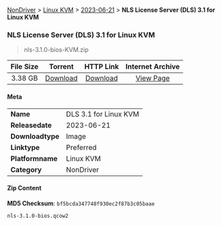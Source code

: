 
[NonDriver](/README.md)  >  [Linux KVM](/index/NonDriver/Linux_KVM.md)  >  [2023-06-21](/index/NonDriver/Linux_KVM/2023-06-21.md)  >  **NLS License Server (DLS) 3.1 for Linux KVM**


###    NLS License Server (DLS) 3.1 for Linux KVM

> nls-3.1.0-bios-KVM.zip   


| **File Size** | **Torrent**  | **HTTP Link** | **Internet Archive** |
|:-------------:|:------------:|:-------------:|:--------------------:|
| 3.38 GB |  [Download](https://archive.org/download/nvgpu_nls-3.1.0-bios-KVM.zip/nvgpu_nls-3.1.0-bios-KVM.zip_archive.torrent)       | [Download](https://archive.org/compress/nvgpu_nls-3.1.0-bios-KVM.zip) | [View Page](https://archive.org/details/nvgpu_nls-3.1.0-bios-KVM.zip)       |

#### Meta

<table>
<tr><td><strong>Name</strong></td><td>DLS 3.1 for Linux KVM</td></tr>
<tr><td><strong>Releasedate</strong></td><td>2023-06-21</td></tr>
<tr><td><strong>Downloadtype</strong></td><td>Image</td></tr>
<tr><td><strong>Linktype</strong></td><td>Preferred</td></tr>
<tr><td><strong>Platformname</strong></td><td>Linux KVM</td></tr>
<tr><td><strong>Category</strong></td><td>NonDriver</td></tr>
</table>

#### Zip Content

**MD5 Checksum**: `bf5bcda347748f930ec2f87b3c05baae`

```text
nls-3.1.0-bios.qcow2
```